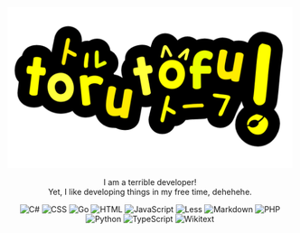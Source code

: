 <div align="center">
<img src="tofulogo.png" width="600"/>
  
I am a terrible developer!<br/>
Yet, I like developing things in my free time, dehehehe.

![C#](https://img.shields.io/badge/C%23-239120?style=for-the-badge&logo=unity&logoColor=white)
![CSS](https://img.shields.io/badge/CSS-639?style=for-the-badge&logo=css&logoColor=white)
![Go](https://img.shields.io/badge/go-%2300ADD8.svg?style=for-the-badge&logo=go&logoColor=white)
![HTML](https://img.shields.io/badge/html-%23E34F26.svg?style=for-the-badge&logo=html5&logoColor=white)
![JavaScript](https://img.shields.io/badge/javascript-%23F7DF1E.svg?style=for-the-badge&logo=javascript&logoColor=black)
![Less](https://img.shields.io/badge/Less-%231D365D.svg?style=for-the-badge&logo=less&logoColor=white)
![Markdown](https://img.shields.io/badge/markdown-%23000000.svg?style=for-the-badge&logo=markdown&logoColor=white)
![PHP](https://img.shields.io/badge/php-%23777BB4.svg?style=for-the-badge&logo=php&logoColor=white)
![Python](https://img.shields.io/badge/python-3670A0?style=for-the-badge&logo=python&logoColor=white)
![TypeScript](https://img.shields.io/badge/typescript-%23007ACC.svg?style=for-the-badge&logo=typescript&logoColor=white)
![Wikitext](https://img.shields.io/badge/wikitext-%23555555.svg?style=for-the-badge&logo=wikipedia&logoColor=white)
</div>